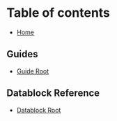# Table of contents

* [Home](README.md)

## Guides

* [Guide Root](guides/guide-root.md)

## Datablock Reference

* [Datablock Root](datablock-reference/datablock-root.md)
